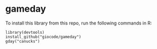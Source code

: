 gameday
=======

To install this library from this repo, run the following commands in R: 

    library(devtools)
    install_github("giocode/gameday")
    gday("canucks")
